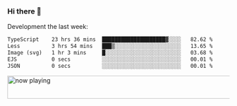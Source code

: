 ### Hi there 👋

Development the last week:
<!--START_SECTION:waka-->

```txt
TypeScript    23 hrs 36 mins  ████████████████████▓░░░░   82.62 %
Less          3 hrs 54 mins   ███▒░░░░░░░░░░░░░░░░░░░░░   13.65 %
Image (svg)   1 hr 3 mins     █░░░░░░░░░░░░░░░░░░░░░░░░   03.68 %
EJS           0 secs          ░░░░░░░░░░░░░░░░░░░░░░░░░   00.01 %
JSON          0 secs          ░░░░░░░░░░░░░░░░░░░░░░░░░   00.01 %
```

<!--END_SECTION:waka-->

<!--
**JASONPANGGO/jasonpanggo** is a ✨ _special_ ✨ repository because its `README.md` (this file) appears on your GitHub profile.

Here are some ideas to get you started:

- 🔭 I’m currently working on ...
- 🌱 I’m currently learning ...
- 👯 I’m looking to collaborate on ...
- 🤔 I’m looking for help with ...
- 💬 Ask me about ...
- 📫 How to reach me: ...
- 😄 Pronouns: ...
- ⚡ Fun fact: ...
-->

<a href="https://volt.fm/user/q8yd9e79csfr57rt" target="_blank"><img src="https://spotify-badge-egoist.vercel.app/api/now-playing" width="540" height="52" alt="now playing"></a>
